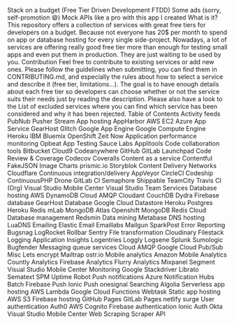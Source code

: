Stack on a budget (Free Tier Driven Development FTDD) Some ads (sorry, self-promotion :smile:) Mock APIs like a pro with this app I created What is it? This repository offers a collection of services with great free tiers for developers on a budget. Because not everyone has 20$ per month to spend on app or database hosting for every single side-project. Nowadays, a lot of services are offering really good free tier more than enough for testing small apps and even put them in production. They are just waiting to be used by you. Contribution Feel free to contribute to existing services or add new ones. Please follow the guidelines when submitting, you can find them in CONTRIBUTING.md, and especially the rules about how to select a service and describe it (free tier, limitations...). The goal is to have enough details about each free tier so developers can choose whether or not the service suits their needs just by reading the description. Please also have a look to the List of excluded services where you can find which service has been considered and why it has been rejected. Table of Contents Activity feeds PubNub Pusher Stream App hosting AppHarbor AWS EC2 Azure App Service GearHost Glitch Google App Engine Google Compute Engine Heroku IBM Bluemix OpenShift Zeit Now Application performance monitoring Opbeat App Testing Sauce Labs Applitools Code collaboration tools Bitbucket Cloud9 Codeanywhere GitHub GitLab Launchpad Code Review & Coverage Codecov Coveralls Content as a service Contentful FakeJSON Image Charts prismic.io Storyblok Content Delivery Networks Cloudflare Continuous integration/delivery AppVeyor CircleCI Codeship ContinuousPHP Drone GitLab CI Semaphore Shippable TeamCity Travis CI (Org) Visual Studio Mobile Center Visual Studio Team Services Database hosting AWS DynamoDB Cloud AMQP Cloudant CouchDB Dydra Firebase database GearHost Database Google Cloud Datastore Heroku Postgres Heroku Redis mLab MongoDB Atlas Openshift MongoDB Redis Cloud Database management Redsmin Data mining Metabase DNS hosting LuaDNS Emailing Elastic Email Emaillabs Mailgun SparkPost Error Reporting Bugsnag LogRocket Rollbar Sentry File transformation Cloudinary Filestack Logging Application Insights Logentries Loggly Logsene Splunk Sumologic Bugfender Messaging queue services Cloud AMQP Google Cloud Pub/Sub Misc Lets encrypt Mailtrap ostr.io Mobile analytics Amazon Mobile Analytics Countly Analytics Firebase Analytics Flurry Analytics Mixpanel Segment Visual Studio Mobile Center Monitoring Google Stackdriver Librato Sematext SPM Uptime Robot Push notifications Azure Notification Hubs Batch Firebase Push Ionic Push onesignal Searching Algolia Serverless app hosting AWS Lambda Google Cloud Functions Webtask Static app hosting AWS S3 Firebase hosting GitHub Pages GitLab Pages netlify surge User authentication Auth0 AWS Cognito Firebase authentication Ionic Auth Okta Visual Studio Mobile Center Web Scraping Scraper API